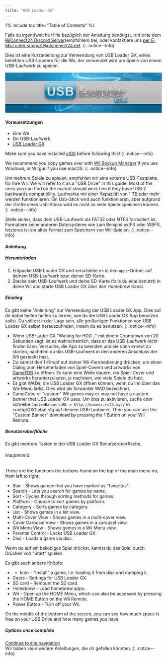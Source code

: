 ```yaml
---
title: "USB Loader GX"
---
```


{% include toc title="Table of Contents" %}

Falls du irgendwelche Hilfe bezüglich der Anleitung benötigst, tritt bitte dem [RiiConnect24 Discord Server](https://discord.gg/b4Y7jfD)(empfohlen) bei, oder kontaktiere uns [per E-Mail unter support@riiconnect24.net](mailto:support@riiconnect24.net).
{: .notice--info}

Dies ist eine Kurzanleitung zur Verwendung von USB Loader GX, eines beliebten USB-Loaders für die Wii, der verwendet wird um Spiele von einem USB-Laufwerk zu spielen.

![USB Loader GX](/images/usbloadergx.png)

#### Voraussetzungen

* Eine Wii
* Ein USB-Laufwerk
* [USB Loader GX](https://sourceforge.net/projects/usbloadergx/files/latest/download)

Make sure you have installed [cIOS](/cios) before following this!
{: .notice--info}

We recommend you copy games over with [Wii Backup Manager](/wiibackupmanager) if you use Windows, or Witgui if you use macOS.
{: .notice--info}

Um mehrere Spiele zu spielen, empfehlen wir eine externe USB-Festplatte für Ihre Wii. We will refer to it as a "USB Drive" in this guide. Most of the ones you can find on the market should work fine if they have USB 2 backwards compatibility. Laufwerke mit einer Kapazität von 1 TB oder mehr werden funktionieren. Ein Usb-Stick wird auch funktionieren, aber aufgrund der Größe eines Usb-Sticks wird es nicht so viele Spiele speichern können.
{: .notice--info}

Stelle sicher, dass dein USB-Laufwerk als FAT32 oder NTFS formatiert ist. Formatiere keine anderen Dateisysteme wie zum Beispiel extFS oder WBFS, letzteres ist ein altes Format zum Speichern von Wii-Spielen.
{: .notice--info}

#### Anleitung

##### Herunterladen

1. Entpacke USB Loader GX und verschiebe es in den `apps`-Ordner auf deinem USB-Laufwerk bzw. deiner SD-Karte.
2. Stecke dein USB-Laufwerk und deine SD-Karte (falls du eine benutzt) in deine Wii und starte USB Loader GX über den Homebrew Kanal.

##### Einstieg

Es gibt keine "Anleitung" zur Verwendung der USB Loader GX App. Dies soll dir dabei helfen helfen zu lernen, wie du die USB Loader GX App benutzen sollst. Du solltest in der Lage sein, alle großartigen Funktionen von USB Loader GX selbst herauszufinden, indem du es benutzen.
{: .notice--info}

* Wenn USB-Lader GX "Waiting for HDD..." mit einem Countdown von 20 Sekunden sagt, ist es wahrscheinlich, dass er das USB-Laufwerk nicht finden kann. Versuche, die App zu beenden und sie dann erneut zu starten, nachdem du das USB-Laufwerk in den anderen Anschluss der Wii gesteckt hast.
* Du kannst den 1-Knopf auf deiner Wii-Fernbedienung drücken, um einen Dialog zum Herunterladen von Spiel-Covern und artworks von [GameTDB](https://gametdb.com/) zu öffnen. Es kann eine Weile dauern, die Spiel-Cover und artworks herunterzuladen, je nachdem, wie viele Spiele du hast.
* Es gibt WADs, die USB Loader GX öffnen können, wenn du ihn über das Wii-Menü lädst. Dies wird als forwarder WAD bezeichnet.
* GameCube or "custom" Wii games may or may not have a custom banner that USB Loader GX uses. Um dies zu aktivieren, suche oder schreibe `CustomBannersURL = http://banner.rc24.xyz/` in config/GXGlobal.cfg auf deinem USB-Laufwerk. Then you can use the "Custom Banner" download by pressing the 1 Button on your Wii Remote.

##### Benutzeroberfläche

Es gibt mehrere Tasten in der USB Loader GX Benutzeroberfläche.

###### Hauptmenü

These are the functions the buttons found on the top of the main menu do, from left to right:

* Star - Shows games that you have marked as "favorites".
* Search - Lets you search for games by name.
* Sort - Cycles through sorting methods for games.
* Platform - Choose to sort games by platform.
* Category - Sorts games by category.
* List - Shows games in a list view.
* Multi-Cover View - Shows games in a multi-cover view.
* Cover Carousel View - Shows games in a carousel view.
* Wii Menu View - Shows games in a Wii Menu view.
* Parental Control - Locks USB Loader GX.
* Disc - Loads a game via disc.

Wenn du auf ein beliebiges Spiel drückst, kannst du das Spiel durch Drücken von "Start" spielen.

Es gibt auch andere Knöpfe:

* + Icon - "Install" a game, i.e. loading it from disc and dumping it.
* Gears - Settings for USB Loader GX.
* SD card - Remount the SD card.
* Homebrew - Load homebrew apps.
* Wii - Open up the HOME Menu, which can also be accessed by pressing the HOME Button on the Wii Remote.
* Power Button - Turn off your Wii.

On the middle of the bottom of the screen, you can see how much space is free on your USB Drive and how many games you have.

##### Options once complete

[Continue to site navigation](site-navigation)<br> Wir haben viele weitere Anleitungen, die dir gefallen könnten.
{: .notice--info}
